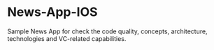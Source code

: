 # News-App-IOS
Sample News App for check the code quality, concepts, architecture, technologies and VC-related capabilities.

